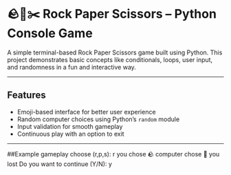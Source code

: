 # 🪨📄✂️ Rock Paper Scissors – Python Console Game

A simple terminal-based Rock Paper Scissors game built using Python. This project demonstrates basic concepts like conditionals, loops, user input, and randomness in a fun and interactive way.

---

## Features

- Emoji-based interface for better user experience
- Random computer choices using Python’s `random` module
- Input validation for smooth gameplay
- Continuous play with an option to exit

---


##Example gameplay
choose (r,p,s): r
you chose 🪨
computer chose 📄
you lost
Do you want to continue (Y/N): y

